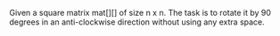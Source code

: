 Given a square matrix mat[][] of size n x n. The task is to rotate it by 90 degrees in an anti-clockwise direction without using any extra space. 
